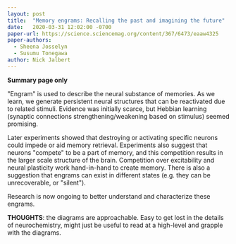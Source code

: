 ```yaml
---
layout: post
title:  "Memory engrams: Recalling the past and imagining the future"
date:   2020-03-31 12:02:00 -0700
paper-url: https://science.sciencemag.org/content/367/6473/eaaw4325
paper-authors:
  - Sheena Josselyn
  - Susumu Tonegawa
author: Nick Jalbert
---
```


**Summary page only**

"Engram" is used to describe the neural substance of memories.  As we learn, we
generate persistent neural structures that can be reactivated due to related
stimuli. Evidence was initially scarce, but Hebbian learning (synaptic
connections strengthening/weakening based on stimulus) seemed promising.

Later experiments showed that destroying or activating specific neurons could
impede or aid memory retrieval.  Experiments also suggest that neurons
"compete" to be a part of memory, and this competition results in the larger
scale structure of the brain. Competition over excitability and neural
plasticity work hand-in-hand to create memory.  There is also a suggestion that
engrams can exist in different states (e.g. they can be unrecoverable, or
"silent").

Research is now ongoing to better understand and characterize these engrams.

**THOUGHTS**: the diagrams are approachable.  Easy to get lost in the details
of neurochemistry, might just be useful to read at a high-level and grapple
with the diagrams.
